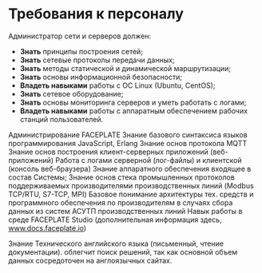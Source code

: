 # Требования к персоналу

Администратор сети и серверов должен:

- <b>Знать</b> принципы построения сетей;
- <b>Знать</b> сетевые протоколы передачи данных;
- <b>Знать</b> методы статической и динамической маршрутизации;
- <b>Знать</b> основы информационной безопасности;
- <b>Владеть навыками</b> работы с ОС Linux (Ubuntu, CentOS);
- <b>Знать</b> сетевое оборудование;
- <b>Знать</b> основы мониторинга серверов и уметь работать с логами;
- <b>Владеть навыками</b> работы с аппаратным обеспечением рабочих станций пользователей.


Администрирование FACEPLATE
Знание базового синтаксиса языков программирования JavaScript, Erlang
Знание основ протокола MQTT
Знание основ построения клиент-серверных приложений (веб-приложений)
Работа с логами серверной  (лог-файлы) и клиентской (консоль веб-браузера)
Знание аппаратного обеспечения входящее в состав Системы;
Знание основ стека промышленных протоколов поддерживаемых производителями производственных линий (Modbus TCP/RTU, S7-TCP, MPI)
Базовое понимание архитектуры тех. средств и программного обеспечения по производителям в случаях сбора данных из систем АСУТП производственных линий
Навык работы в среде FACEPLATE Studio (дополнительная информация здесь, www.docs.faceplate.io)

Знание Технического английского языка (письменный, чтение документации). облегчит поиск решений, так как основной объем данных сосредоточен на англоязычных сайтах.
